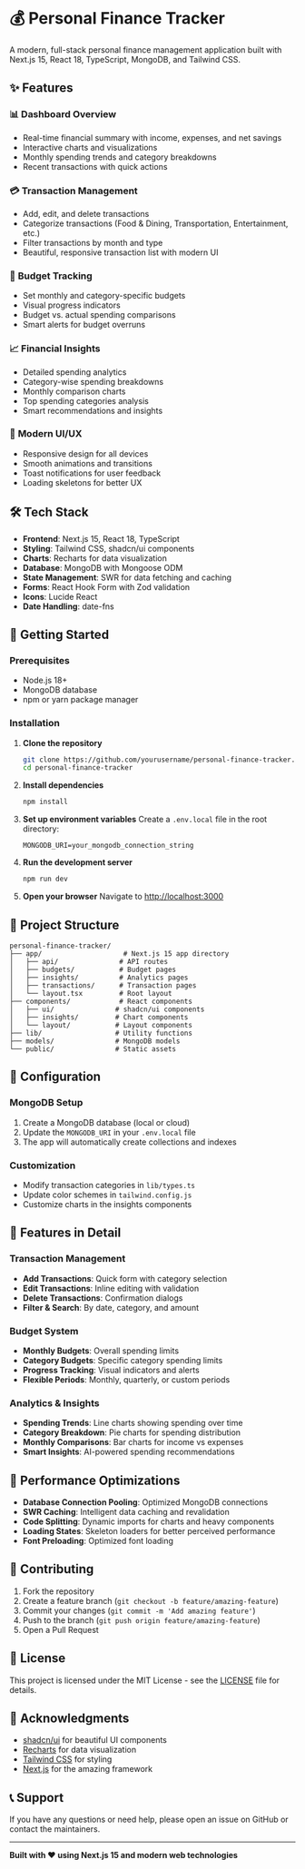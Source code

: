 # 💰 Personal Finance Tracker

A modern, full-stack personal finance management application built with Next.js 15, React 18, TypeScript, MongoDB, and Tailwind CSS.

## ✨ Features

### 📊 **Dashboard Overview**
- Real-time financial summary with income, expenses, and net savings
- Interactive charts and visualizations
- Monthly spending trends and category breakdowns
- Recent transactions with quick actions

### 💳 **Transaction Management**
- Add, edit, and delete transactions
- Categorize transactions (Food & Dining, Transportation, Entertainment, etc.)
- Filter transactions by month and type
- Beautiful, responsive transaction list with modern UI

### 🎯 **Budget Tracking**
- Set monthly and category-specific budgets
- Visual progress indicators
- Budget vs. actual spending comparisons
- Smart alerts for budget overruns

### 📈 **Financial Insights**
- Detailed spending analytics
- Category-wise spending breakdowns
- Monthly comparison charts
- Top spending categories analysis
- Smart recommendations and insights

### 🎨 **Modern UI/UX**
- Responsive design for all devices
- Smooth animations and transitions
- Toast notifications for user feedback
- Loading skeletons for better UX

## 🛠️ Tech Stack

- **Frontend**: Next.js 15, React 18, TypeScript
- **Styling**: Tailwind CSS, shadcn/ui components
- **Charts**: Recharts for data visualization
- **Database**: MongoDB with Mongoose ODM
- **State Management**: SWR for data fetching and caching
- **Forms**: React Hook Form with Zod validation
- **Icons**: Lucide React
- **Date Handling**: date-fns

## 🚀 Getting Started

### Prerequisites
- Node.js 18+ 
- MongoDB database
- npm or yarn package manager

### Installation

1. **Clone the repository**
   ```bash
   git clone https://github.com/yourusername/personal-finance-tracker.git
   cd personal-finance-tracker
   ```

2. **Install dependencies**
   ```bash
   npm install
   ```

3. **Set up environment variables**
   Create a `.env.local` file in the root directory:
   ```env
   MONGODB_URI=your_mongodb_connection_string
   ```

4. **Run the development server**
   ```bash
   npm run dev
   ```

5. **Open your browser**
   Navigate to [http://localhost:3000](http://localhost:3000)

## 📁 Project Structure

```
personal-finance-tracker/
├── app/                    # Next.js 15 app directory
│   ├── api/               # API routes
│   ├── budgets/           # Budget pages
│   ├── insights/          # Analytics pages
│   ├── transactions/      # Transaction pages
│   └── layout.tsx         # Root layout
├── components/            # React components
│   ├── ui/               # shadcn/ui components
│   ├── insights/         # Chart components
│   └── layout/           # Layout components
├── lib/                  # Utility functions
├── models/               # MongoDB models
└── public/               # Static assets
```

## 🔧 Configuration

### MongoDB Setup
1. Create a MongoDB database (local or cloud)
2. Update the `MONGODB_URI` in your `.env.local` file
3. The app will automatically create collections and indexes

### Customization
- Modify transaction categories in `lib/types.ts`
- Update color schemes in `tailwind.config.js`
- Customize charts in the insights components

## 📱 Features in Detail

### Transaction Management
- **Add Transactions**: Quick form with category selection
- **Edit Transactions**: Inline editing with validation
- **Delete Transactions**: Confirmation dialogs
- **Filter & Search**: By date, category, and amount

### Budget System
- **Monthly Budgets**: Overall spending limits
- **Category Budgets**: Specific category spending limits
- **Progress Tracking**: Visual indicators and alerts
- **Flexible Periods**: Monthly, quarterly, or custom periods

### Analytics & Insights
- **Spending Trends**: Line charts showing spending over time
- **Category Breakdown**: Pie charts for spending distribution
- **Monthly Comparisons**: Bar charts for income vs expenses
- **Smart Insights**: AI-powered spending recommendations

## 🎯 Performance Optimizations

- **Database Connection Pooling**: Optimized MongoDB connections
- **SWR Caching**: Intelligent data caching and revalidation
- **Code Splitting**: Dynamic imports for charts and heavy components
- **Loading States**: Skeleton loaders for better perceived performance
- **Font Preloading**: Optimized font loading

## 🤝 Contributing

1. Fork the repository
2. Create a feature branch (`git checkout -b feature/amazing-feature`)
3. Commit your changes (`git commit -m 'Add amazing feature'`)
4. Push to the branch (`git push origin feature/amazing-feature`)
5. Open a Pull Request

## 📄 License

This project is licensed under the MIT License - see the [LICENSE](LICENSE) file for details.

## 🙏 Acknowledgments

- [shadcn/ui](https://ui.shadcn.com/) for beautiful UI components
- [Recharts](https://recharts.org/) for data visualization
- [Tailwind CSS](https://tailwindcss.com/) for styling
- [Next.js](https://nextjs.org/) for the amazing framework

## 📞 Support

If you have any questions or need help, please open an issue on GitHub or contact the maintainers.

---

**Built with ❤️ using Next.js 15 and modern web technologies** 
